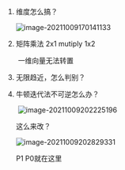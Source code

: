 1. 维度怎么搞？

   ![image-20211009170141133](C:\Users\lenovo\AppData\Roaming\Typora\typora-user-images\image-20211009170141133.png)

2. 矩阵乘法 2x1 mutiply 1x2

   ​	一维向量无法转置

3. 无限趋近，怎么判别？

4. 牛顿迭代法不可逆怎么办？

   ​		![image-20211009202225196](C:\Users\lenovo\AppData\Roaming\Typora\typora-user-images\image-20211009202225196.png)

   这么来改？

   ![image-20211009202829331](C:\Users\lenovo\AppData\Roaming\Typora\typora-user-images\image-20211009202829331.png)

   P1 P0就在这里